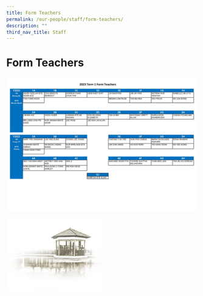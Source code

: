 ```yaml
---
title: Form Teachers
permalink: /our-people/staff/form-teachers/
description: ""
third_nav_title: Staff
---
```

# **Form Teachers**

![](/images/2023%20Term%201%20Form%20Teachers.jpg)

<img src="/images/pavilion.png" style="width:50%">